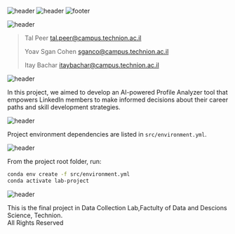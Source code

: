 ![header](https://capsule-render.vercel.app/api?type=waving&color=A5BECC&height=300&section=header&text=Data%20Collection%20Lab-nl-&fontSize=65&animation=fadeIn&fontColor=243A73&desc=Final%20Project&descSize=52&stroke=243A73&strokeWidth=0)
![header](https://capsule-render.vercel.app/api?type=transparent&color=A5BECC&height=65&reversal=true&fontSize=24&fontColor=243A73&text=The%20Faculty%20of%20Data%20and%20Decisions%20Science%20-nl-%20&desc=%20Technion%20-%20Israel%20Institute%20of%20Technology&descSize=18&descAlignY=73&fontAlign=50&animation=fadeIn&textBg=false&section=header)
![footer](https://capsule-render.vercel.app/api?type=waving&color=A5BECC&height=100&section=footer&text=%20-nl-%20Winter%202023/24%20%20&fontSize=16&fontAlign=50&fontColor=243A73)


![header](https://capsule-render.vercel.app/api?type=soft&color=293B5F&height=80&section=header2&text=Authors:&fontSize=28&fontAlign=7&fontColor=EEF5FF&reversal=true)
> Tal Peer tal.peer@campus.technion.ac.il
> 
> Yoav Sgan Cohen sganco@campus.technion.ac.il
> 
> Itay Bachar itaybachar@campus.technion.ac.il
> 

![header](https://capsule-render.vercel.app/api?type=soft&color=293B5F&height=60&section=header&text=Background&fontSize=28&fontAlign=10&fontColor=EEF5FF&reversal=true)

In this project, we aimed to develop an AI-powered Profile Analyzer tool that empowers LinkedIn members to make informed decisions about their career paths and skill development strategies.

![header](https://capsule-render.vercel.app/api?type=soft&color=293B5F&height=60&section=header&text=Dependencies&fontSize=28&fontAlign=11.5&fontColor=EEF5FF&reversal=true)

Project environment dependencies are listed in `src/environment.yml`.

![header](https://capsule-render.vercel.app/api?type=soft&color=293B5F&height=60&section=header&text=Configuration&fontSize=28&fontAlign=11.5&fontColor=EEF5FF&reversal=true)

From the project root folder, run:

```bash
conda env create -f src/environment.yml
conda activate lab-project
```

![header](https://capsule-render.vercel.app/api?type=soft&color=293B5F&height=60&section=header&text=Acknowladgment&fontSize=28&fontAlign=14&fontColor=EEF5FF&reversal=true)

This is the final project in Data Collection Lab,Factulty of Data and Descions Science, Technion. <br>
All Rights Reserved
